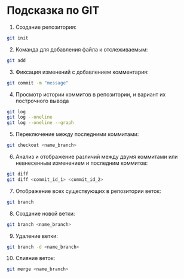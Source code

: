 # Подсказка по GIT

1. Создание репозитория:
```sh
git init
```
2. Команда для добавления файла к отслеживаемым:
```sh
git add
```
3. Фиксация изменений с добавлением комментария:
```sh
git commit -m "message"
```
4. Просмотр истории коммитов в репозитории, и вариант их построчного вывода
```sh
git log
git log --oneline
git log --oneline --graph
```
5. Переключение между последними коммитами:
```sh
git checkout <name_branch>
```
6. Анализ и отображение различий между двумя коммитами или невнесенным изменением и последним коммитов:
 ```sh
 git diff
 git diff <commit_id_1> <commit_id_2>
 ```

 7. Отображение всех существующих в репозитории веток:
 ```sh
 git branch
 ```

 8. Создание новой ветки:
 ```sh
git branch <name_branch>
 ```

 9. Удаление ветки:
 ```sh
 git branch -d <name_branch>
 ```

 10. Слияние веток:
 ```sh
 git merge <name_branch>
 ```